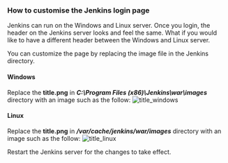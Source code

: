 ### How to customise the Jenkins login page

Jenkins can run on the Windows and Linux server. Once you login, the header on the Jenkins server looks and feel the same. What if you would like to have a different header between the Windows and Linux server.

You can customize the page by replacing the image file in the Jenkins directory.

#### Windows

Replace the **title.png** in ***C:\Program Files (x86)\Jenkins\war\images*** directory with an image such as the follow:
![title_windows](https://user-images.githubusercontent.com/17056169/70356130-cd4aa080-18c7-11ea-934d-7a5f3a74d7fd.png)

#### Linux

Replace the **title.png** in ***/var/cache/jenkins/war/images*** directory with an image such as the follow:
![title_linux](https://user-images.githubusercontent.com/17056169/70356090-b60bb300-18c7-11ea-98eb-7d475a547a7b.png)

Restart the Jenkins server for the changes to take effect.
